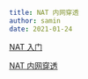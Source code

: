 ```yaml
title: NAT 内网穿透
author: samin
date: 2021-01-24
```

[NAT 入门](https://gaudy-feels-700.notion.site/NAT-179c7bc11f474da59caad6792e524134)

[NAT 内网穿透](https://gaudy-feels-700.notion.site/NAT-c9069926aa2149ceba0bbc809eff1b18)